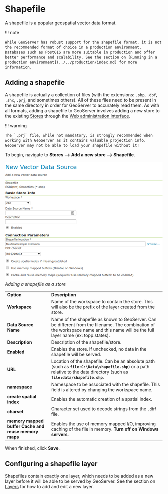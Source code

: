 # Shapefile

A shapefile is a popular geospatial vector data format.

!!! note

    While GeoServer has robust support for the shapefile format, it is not the recommended format of choice in a production environment. Databases such as PostGIS are more suitable in production and offer better performance and scalability. See the section on [Running in a production environment](../../production/index.md) for more information.

## Adding a shapefile

A shapefile is actually a collection of files (with the extensions: `.shp`, `.dbf`, `.shx`, `.prj`, and sometimes others). All of these files need to be present in the same directory in order for GeoServer to accurately read them. As with all formats, adding a shapefile to GeoServer involves adding a new store to the existing [Stores](../webadmin/stores.md) through the [Web administration interface](../../webadmin/index.md).

!!! warning

    The `.prj` file, while not mandatory, is strongly recommended when working with GeoServer as it contains valuable projection info. GeoServer may not be able to load your shapefile without it!

To begin, navigate to **Stores --> Add a new store --> Shapefile**.

![](images/shapefile.png)
*Adding a shapefile as a store*

|                                                          |                                                                                                                                                                                      |
|----------------------------------------------------------|--------------------------------------------------------------------------------------------------------------------------------------------------------------------------------------|
| **Option**                                               | **Description**                                                                                                                                                                      |
| **Workspace**                                            | Name of the workspace to contain the store. This will also be the prefix of the layer created from the store.                                                                        |
| **Data Source Name**                                     | Name of the shapefile as known to GeoServer. Can be different from the filename. The combination of the workspace name and this name will be the full layer name (ex: topp:states).  |
| **Description**                                          | Description of the shapefile/store.                                                                                                                                                  |
| **Enabled**                                              | Enables the store. If unchecked, no data in the shapefile will be served.                                                                                                            |
| **URL**                                                  | Location of the shapefile. Can be an absolute path (such as **`file:C:\Data\shapefile.shp`**) or a path relative to the data directory (such as **`file:data/shapefile.shp`**. |
| **namespace**                                            | Namespace to be associated with the shapefile. This field is altered by changing the workspace name.                                                                                 |
| **create spatial index**                                 | Enables the automatic creation of a spatial index.                                                                                                                                   |
| **charset**                                              | Character set used to decode strings from the `.dbf` file.                                                                                                                           |
| **memory mapped buffer** **Cache and reuse memory maps** | Enables the use of memory mapped I/O, improving caching of the file in memory. **Turn off on Windows servers**.                                                                      |

When finished, click **Save**.

## Configuring a shapefile layer

Shapefiles contain exactly one layer, which needs to be added as a new layer before it will be able to be served by GeoServer. See the section on [Layers](../webadmin/layers.md) for how to add and edit a new layer.
